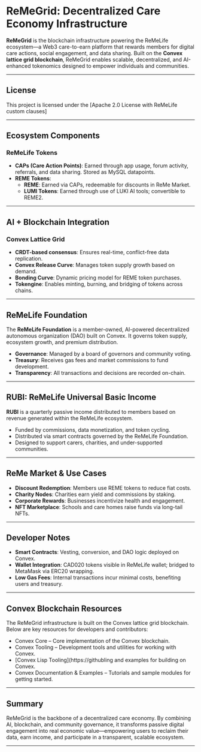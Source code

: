 #  ReMeGrid: Decentralized Care Economy Infrastructure

**ReMeGrid** is the blockchain infrastructure powering the ReMeLife ecosystem—a Web3 care-to-earn platform that rewards members for digital care actions, social engagement, and data sharing. Built on the **Convex lattice grid blockchain**, ReMeGrid enables scalable, decentralized, and AI-enhanced tokenomics designed to empower individuals and communities.

---

## License

This project is licensed under the [Apache 2.0 License with ReMeLife custom clauses]

---

## Ecosystem Components

### ReMeLife Tokens
- **CAPs (Care Action Points)**: Earned through app usage, forum activity, referrals, and data sharing. Stored as MySQL datapoints.
- **REME Tokens**:
  - **REME**: Earned via CAPs, redeemable for discounts in ReMe Market.
  - **LUMI Tokens**: Earned through use of LUKI AI tools; convertible to REME2.

---

## AI + Blockchain Integration

### Convex Lattice Grid
- **CRDT-based consensus**: Ensures real-time, conflict-free data replication.
- **Convex Release Curve**: Manages token supply growth based on demand.
- **Bonding Curve**: Dynamic pricing model for REME token purchases.
- **Tokengine**: Enables minting, burning, and bridging of tokens across chains.

---

##  ReMeLife Foundation
The **ReMeLife Foundation** is a member-owned, AI-powered decentralized autonomous organization (DAO) built on Convex. It governs token supply, ecosystem growth, and premium distribution.

- **Governance**: Managed by a board of governors and community voting.
- **Treasury**: Receives gas fees and market commissions to fund development.
- **Transparency**: All transactions and decisions are recorded on-chain.

---

##  RUBI: ReMeLife Universal Basic Income
**RUBI** is a quarterly passive income distributed to members based on revenue generated within the ReMeLife ecosystem.

- Funded by commissions, data monetization, and token cycling.
- Distributed via smart contracts governed by the ReMeLife Foundation.
- Designed to support carers, charities, and under-supported communities.

---

##  ReMe Market & Use Cases

- **Discount Redemption**: Members use REME tokens to reduce fiat costs.
- **Charity Nodes**: Charities earn yield and commissions by staking.
- **Corporate Rewards**: Businesses incentivize health and engagement.
- **NFT Marketplace**: Schools and care homes raise funds via long-tail NFTs.

---

##  Developer Notes

- **Smart Contracts**: Vesting, conversion, and DAO logic deployed on Convex.
- **Wallet Integration**: CAD020 tokens visible in ReMeLife wallet; bridged to MetaMask via ERC20 wrapping.
- **Low Gas Fees**: Internal transactions incur minimal costs, benefiting users and treasury.

---


##  Convex Blockchain Resources

The ReMeGrid infrastructure is built on the Convex lattice grid blockchain. Below are key resources for developers and contributors:

- Convex Core – Core implementation of the Convex blockchain.
- Convex Tooling – Development tools and utilities for working with Convex.
- [Convex Lisp Tooling](https://githubling and examples for building on Convex.
- Convex Documentation & Examples – Tutorials and sample modules for getting started.


---

##  Summary

ReMeGrid is the backbone of a decentralized care economy. By combining AI, blockchain, and community governance, it transforms passive digital engagement into real economic value—empowering users to reclaim their data, earn income, and participate in a transparent, scalable ecosystem.

---

